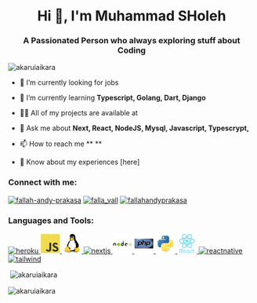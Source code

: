<h1 align="center">Hi 👋, I'm Muhammad SHoleh</h1>
<h3 align="center">A Passionated Person who always exploring stuff about Coding</h3>

<p align="left"> <img src="https://komarev.com/ghpvc/?username=akaruiaikara&label=Profile%20views&color=980eb4&style=flat" alt="akaruiaikara" /> </p>

- 🔭 I’m currently looking for jobs

- 🌱 I’m currently learning **Typescript, Golang, Dart, Django**

- 👨‍💻 All of my projects are available at 

- 💬 Ask me about **Next, React, NodeJS, Mysql, Javascript, Typescrypt,**

- 📫 How to reach me ** **

- 📄 Know about my experiences [here] 

<h3 align="left">Connect with me:</h3>
<p align="left">
  
<a href="https://www.linkedin.com/in/sholleh/" target="blank"><img align="center" src="https://raw.githubusercontent.com/rahuldkjain/github-profile-readme-generator/master/src/images/icons/Social/linked-in-alt.svg" alt="fallah-andy-prakasa" height="30" width="40" /></a>
<a href="https://codesandbox.com/falla_vall" target="blank"><img align="center" src="https://raw.githubusercontent.com/rahuldkjain/github-profile-readme-generator/master/src/images/icons/Social/codesandbox.svg" alt="falla_vall" height="30" width="40" /></a>
<a href="https://www.facebook.com/rillom1" target="blank"><img align="center" src="https://raw.githubusercontent.com/rahuldkjain/github-profile-readme-generator/master/src/images/icons/Social/facebook.svg" alt="fallahandyprakasa" height="30" width="40" /></a>

<h3 align="left">Languages and Tools:</h3>
<p align="left"> <a href="https://heroku.com" target="_blank" rel="noreferrer"> <img src="https://www.vectorlogo.zone/logos/heroku/heroku-icon.svg" alt="heroku" width="40" height="40"/> </a> <a href="https://developer.mozilla.org/en-US/docs/Web/JavaScript" target="_blank" rel="noreferrer"> <img src="https://raw.githubusercontent.com/devicons/devicon/master/icons/javascript/javascript-original.svg" alt="javascript" width="40" height="40"/> </a> <a href="https://www.linux.org/" target="_blank" rel="noreferrer"> <img src="https://raw.githubusercontent.com/devicons/devicon/master/icons/linux/linux-original.svg" alt="linux" width="40" height="40"/> </a> <a href="https://nextjs.org/" target="_blank" rel="noreferrer"> <img src="https://cdn.worldvectorlogo.com/logos/nextjs-2.svg" alt="nextjs" width="40" height="40"/> </a> <a href="https://nodejs.org" target="_blank" rel="noreferrer"> <img src="https://raw.githubusercontent.com/devicons/devicon/master/icons/nodejs/nodejs-original-wordmark.svg" alt="nodejs" width="40" height="40"/> </a> <a href="https://www.php.net" target="_blank" rel="noreferrer"> <img src="https://raw.githubusercontent.com/devicons/devicon/master/icons/php/php-original.svg" alt="php" width="40" height="40"/> </a> <a href="https://www.python.org" target="_blank" rel="noreferrer"> <img src="https://raw.githubusercontent.com/devicons/devicon/master/icons/python/python-original.svg" alt="python" width="40" height="40"/> </a> <a href="https://reactjs.org/" target="_blank" rel="noreferrer"> <img src="https://raw.githubusercontent.com/devicons/devicon/master/icons/react/react-original-wordmark.svg" alt="react" width="40" height="40"/> </a> <a href="https://reactnative.dev/" target="_blank" rel="noreferrer"> <img src="https://reactnative.dev/img/header_logo.svg" alt="reactnative" width="40" height="40"/> </a> <a href="https://tailwindcss.com/" target="_blank" rel="noreferrer"> <img src="https://www.vectorlogo.zone/logos/tailwindcss/tailwindcss-icon.svg" alt="tailwind" width="40" height="40"/> </a> </p>



<p>&nbsp;<img align="center" src="https://github-readme-stats.vercel.app/api?username=akaruiaikara&show_icons=true&theme=dark&locale=en" alt="akaruiaikara" /></p>

<p><img align="center" src="https://github-readme-streak-stats.herokuapp.com/?user=akaruiaikara&theme=dark" alt="akaruiaikara" /></p>
